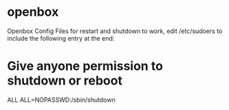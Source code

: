 # openbox
Openbox Config Files
for restart and shutdown to work, edit /etc/sudoers to include the following entry at the end:
# Give anyone permission to shutdown or reboot
ALL ALL=NOPASSWD:/sbin/shutdown

